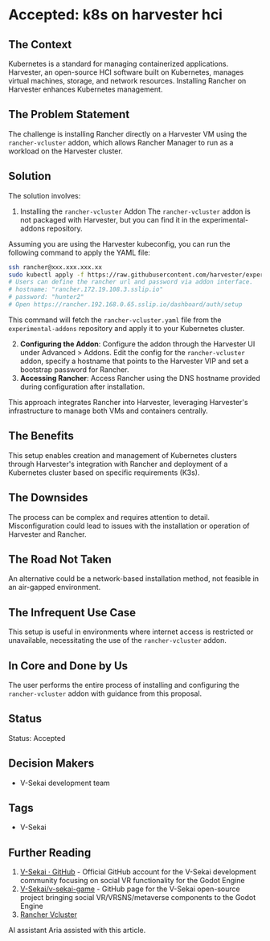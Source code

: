 # Accepted: k8s on harvester hci

## The Context

Kubernetes is a standard for managing containerized applications. Harvester, an open-source HCI software built on Kubernetes, manages virtual machines, storage, and network resources. Installing Rancher on Harvester enhances Kubernetes management.

## The Problem Statement

The challenge is installing Rancher directly on a Harvester VM using the `rancher-vcluster` addon, which allows Rancher Manager to run as a workload on the Harvester cluster.

## Solution

The solution involves:

1. Installing the `rancher-vcluster` Addon
   The `rancher-vcluster` addon is not packaged with Harvester, but you can find it in the experimental-addons repository.

Assuming you are using the Harvester kubeconfig, you can run the following command to apply the YAML file:

```bash
ssh rancher@xxx.xxx.xxx.xx
sudo kubectl apply -f https://raw.githubusercontent.com/harvester/experimental-addons/main/rancher-vcluster/rancher-vcluster.yaml
# Users can define the rancher url and password via addon interface.
# hostname: "rancher.172.19.108.3.sslip.io"
# password: "hunter2"
# Open https://rancher.192.168.0.65.sslip.io/dashboard/auth/setup
```

This command will fetch the `rancher-vcluster.yaml` file from the `experimental-addons` repository and apply it to your Kubernetes cluster.

2. **Configuring the Addon**: Configure the addon through the Harvester UI under Advanced > Addons. Edit the config for the `rancher-vcluster` addon, specify a hostname that points to the Harvester VIP and set a bootstrap password for Rancher.
3. **Accessing Rancher**: Access Rancher using the DNS hostname provided during configuration after installation.

This approach integrates Rancher into Harvester, leveraging Harvester's infrastructure to manage both VMs and containers centrally.

## The Benefits

This setup enables creation and management of Kubernetes clusters through Harvester's integration with Rancher and deployment of a Kubernetes cluster based on specific requirements (K3s).

## The Downsides

The process can be complex and requires attention to detail. Misconfiguration could lead to issues with the installation or operation of Harvester and Rancher.

## The Road Not Taken

An alternative could be a network-based installation method, not feasible in an air-gapped environment.

## The Infrequent Use Case

This setup is useful in environments where internet access is restricted or unavailable, necessitating the use of the `rancher-vcluster` addon.

## In Core and Done by Us

The user performs the entire process of installing and configuring the `rancher-vcluster` addon with guidance from this proposal.

## Status

Status: Accepted

## Decision Makers

- V-Sekai development team

## Tags

- V-Sekai

## Further Reading

1. [V-Sekai · GitHub](https://github.com/v-sekai) - Official GitHub account for the V-Sekai development community focusing on social VR functionality for the Godot Engine
2. [V-Sekai/v-sekai-game](https://github.com/v-sekai/v-sekai-game) - GitHub page for the V-Sekai open-source project bringing social VR/VRSNS/metaverse components to the Godot Engine
3. [Rancher Vcluster](https://docs.harvesterhci.io/v1.2/advanced/addons/rancher-vcluster)

AI assistant Aria assisted with this article.
